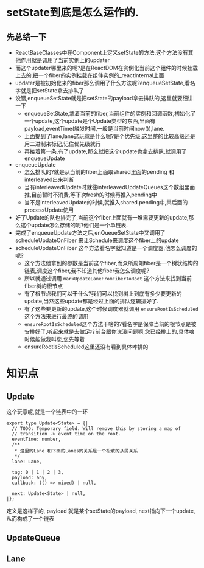 # setState到底是怎么运作的.
## 先总结一下
- ReactBaseClasses中在Component上定义setState的方法,这个方法没有其他作用就是调用了当前实例上的updater
- 而这个updater哪里来的呢?是在ReactDOM在实例化当前这个组件的时候挂载上去的,把一个fiber的实例挂载在组件实例的_reactInternal上面
- updater是被初始化来的fiber那么调用了什么方法呢?enqueueSetState,看名字就是把setState拿去排队了
- 没错,enqueueSetState就是把setState的payload拿去排队的,这里就要细讲一下
  - enqueueSetState,拿着当前的fiber,当前组件的实例和回调函数,初始化了一个update,这个update是个Update类型的东西,里面有payload,eventTime(触发时间,一般是当前时间now()),lane.
  - 上面提到了lane,lane这玩意是什么呢?是个优先级,这里整的比较高级还是用二进制来标记,记住优先级就行
  - 再接着第一条,有了update,那么就把这个update也拿去排队,就调用了enqueueUpdate
- enqueueUpdate
  - 怎么排队的?就是从当前的fiber上面取shared里面的pending 和 interleaved出来判断
  - 当有interleavedUpdate时就往interleavedUpdateQueues这个数组里面推,目前暂时不消费,等下次fresh的时候再推入pending中
  - 当不是interleavedUpdate的时候,就推入shared.pending中,共后面的processUpdate使用
- 好了Update的队也排完了,当前这个fiber上面就有一堆需要更新的update,那么这个update怎么存储的呢?他们是一个单链表.
- 完成了enqueueUpdate方法之后,enQueueSetState中又调用了 scheduleUpdateOnFiber 来让Schedule来调度这个fiber上的update
- scheduleUpdateOnFiber 这个方法看名字就知道是一个调度器,他怎么调度的呢?
  - 这个方法他拿到的参数是当前这个fiber,而众所周知fiber是一个树状结构的链表,调度这个fiber,我不知道其他fiber我怎么调度呢?
  - 所以就通过调用 ```markUpdateLaneFromFiberToRoot``` 这个方法来找到当前fiber树的根节点
  - 有了根节点我们可以干什么?我们可以找到树上到底有多少要更新的update,当然这些update都是经过上面的排队逻辑排好了.
  - 有了这些要更新的update,这个时候调度器就调用 ```ensureRootIsScheduled``` 这个方法来进行最终的调用
  - ```ensureRootIsScheduled```这个方法干啥的?看名字是保障当前的根节点是被安排好了,听起来就是去做足疗前台跟你说没问题啊,您已经排上的,具体啥时候能做我叫您,您先等着
  - ensureRootIsScheduled这里还没有看到具体咋排的


# 知识点
## Update
这个玩意呢,就是一个链表中的一环
```flow js
export type Update<State> = {|
  // TODO: Temporary field. Will remove this by storing a map of
  // transition -> event time on the root.
  eventTime: number,
  /**
   * 这里的Lane 和下面的Lanes的关系是一个松散的从属关系
   */
  lane: Lane,

  tag: 0 | 1 | 2 | 3,
  payload: any,
  callback: (() => mixed) | null,

  next: Update<State> | null,
|};
```
定义是这样子的, payload 就是某个setState的payload, next指向下一个update,从而构成了一个链表
## UpdateQueue
## Lane
